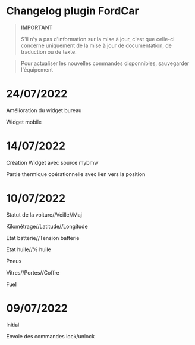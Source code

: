 # Changelog plugin FordCar

>**IMPORTANT**
>
>S'il n'y a pas d'information sur la mise à jour, c'est que celle-ci concerne uniquement de la mise à jour de documentation, de traduction ou de texte.

> Pour actualiser les nouvelles commandes disponnibles, sauvegarder l'équipement


# 24/07/2022

Amélioration du widget bureau

Widget mobile



# 14/07/2022

Création Widget avec source mybmw

Partie thermique opérationnelle avec lien vers la position


# 10/07/2022
Statut de la voiture//Veille//Maj

Kilométrage//Latitude//Longitude

Etat batterie//Tension batterie

Etat huile//% huile

Pneux

Vitres//Portes//Coffre

Fuel


# 09/07/2022
Initial

Envoie des commandes lock/unlock

